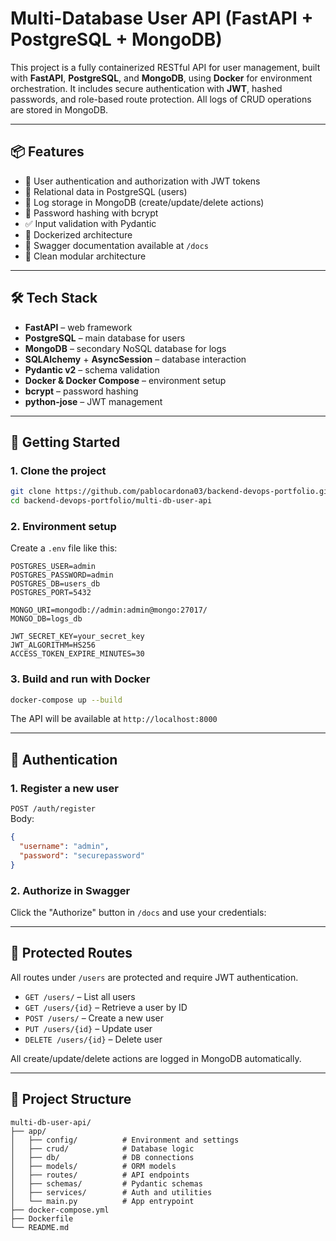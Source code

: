 
# Multi-Database User API (FastAPI + PostgreSQL + MongoDB)

This project is a fully containerized RESTful API for user management, built with **FastAPI**, **PostgreSQL**, and **MongoDB**, using **Docker** for environment orchestration. It includes secure authentication with **JWT**, hashed passwords, and role-based route protection. All logs of CRUD operations are stored in MongoDB.

---

## 📦 Features

- 🔐 User authentication and authorization with JWT tokens
- 🐘 Relational data in PostgreSQL (users)
- 🍃 Log storage in MongoDB (create/update/delete actions)
- 🧂 Password hashing with bcrypt
- ✅ Input validation with Pydantic
- 🐳 Dockerized architecture
- 🧪 Swagger documentation available at `/docs`
- 🧠 Clean modular architecture

---

## 🛠️ Tech Stack

- **FastAPI** – web framework
- **PostgreSQL** – main database for users
- **MongoDB** – secondary NoSQL database for logs
- **SQLAlchemy** + **AsyncSession** – database interaction
- **Pydantic v2** – schema validation
- **Docker & Docker Compose** – environment setup
- **bcrypt** – password hashing
- **python-jose** – JWT management

---

## 🚀 Getting Started

### 1. Clone the project

```bash
git clone https://github.com/pablocardona03/backend-devops-portfolio.git
cd backend-devops-portfolio/multi-db-user-api
```

### 2. Environment setup

Create a `.env` file like this:

```env
POSTGRES_USER=admin
POSTGRES_PASSWORD=admin
POSTGRES_DB=users_db
POSTGRES_PORT=5432

MONGO_URI=mongodb://admin:admin@mongo:27017/
MONGO_DB=logs_db

JWT_SECRET_KEY=your_secret_key
JWT_ALGORITHM=HS256
ACCESS_TOKEN_EXPIRE_MINUTES=30
```

### 3. Build and run with Docker

```bash
docker-compose up --build
```

The API will be available at `http://localhost:8000`

---

## 🔐 Authentication

### 1. Register a new user

`POST /auth/register`  
Body:

```json
{
  "username": "admin",
  "password": "securepassword"
}
```

### 2. Authorize in Swagger

Click the "Authorize" button in `/docs` and use your credentials:

---

## 📡 Protected Routes

All routes under `/users` are protected and require JWT authentication.

- `GET /users/` – List all users
- `GET /users/{id}` – Retrieve a user by ID
- `POST /users/` – Create a new user
- `PUT /users/{id}` – Update user
- `DELETE /users/{id}` – Delete user

All create/update/delete actions are logged in MongoDB automatically.

---

## 🧠 Project Structure

```
multi-db-user-api/
├── app/
│   ├── config/          # Environment and settings
│   ├── crud/            # Database logic
│   ├── db/              # DB connections
│   ├── models/          # ORM models
│   ├── routes/          # API endpoints
│   ├── schemas/         # Pydantic schemas
│   ├── services/        # Auth and utilities
│   └── main.py          # App entrypoint
├── docker-compose.yml
├── Dockerfile
└── README.md
```
